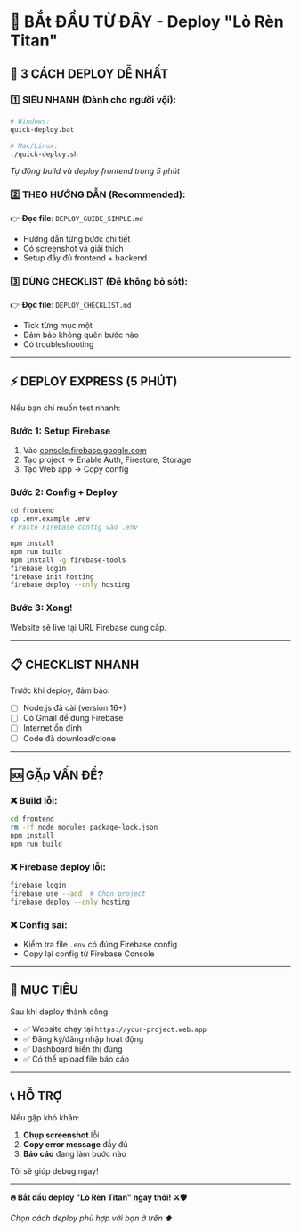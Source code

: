 # 🎯 BẮt ĐẦU TỪ ĐÂY - Deploy "Lò Rèn Titan"

## 🚀 3 CÁCH DEPLOY DỄ NHẤT

### 1️⃣ **SIÊU NHANH** (Dành cho người vội):
```bash
# Windows:
quick-deploy.bat

# Mac/Linux:  
./quick-deploy.sh
```
*Tự động build và deploy frontend trong 5 phút*

### 2️⃣ **THEO HƯỚNG DẪN** (Recommended):
👉 **Đọc file**: `DEPLOY_GUIDE_SIMPLE.md`
- Hướng dẫn từng bước chi tiết
- Có screenshot và giải thích
- Setup đầy đủ frontend + backend

### 3️⃣ **DÙNG CHECKLIST** (Để không bỏ sót):
👉 **Đọc file**: `DEPLOY_CHECKLIST.md`  
- Tick từng mục một
- Đảm bảo không quên bước nào
- Có troubleshooting

---

## ⚡ DEPLOY EXPRESS (5 PHÚT)

Nếu bạn chỉ muốn test nhanh:

### Bước 1: Setup Firebase
1. Vào [console.firebase.google.com](https://console.firebase.google.com)
2. Tạo project → Enable Auth, Firestore, Storage
3. Tạo Web app → Copy config

### Bước 2: Config + Deploy  
```bash
cd frontend
cp .env.example .env
# Paste Firebase config vào .env

npm install
npm run build
npm install -g firebase-tools
firebase login
firebase init hosting
firebase deploy --only hosting
```

### Bước 3: Xong! 
Website sẽ live tại URL Firebase cung cấp.

---

## 📋 CHECKLIST NHANH

Trước khi deploy, đảm bảo:
- [ ] Node.js đã cài (version 16+)
- [ ] Có Gmail để dùng Firebase  
- [ ] Internet ổn định
- [ ] Code đã download/clone

---

## 🆘 GẶp VẤN ĐỀ?

### ❌ Build lỗi:
```bash
cd frontend
rm -rf node_modules package-lock.json
npm install
npm run build
```

### ❌ Firebase deploy lỗi:
```bash
firebase login
firebase use --add  # Chọn project
firebase deploy --only hosting
```

### ❌ Config sai:
- Kiểm tra file `.env` có đúng Firebase config
- Copy lại config từ Firebase Console

---

## 🎯 MỤC TIÊU

Sau khi deploy thành công:
- ✅ Website chạy tại `https://your-project.web.app`
- ✅ Đăng ký/đăng nhập hoạt động
- ✅ Dashboard hiển thị đúng
- ✅ Có thể upload file báo cáo

---

## 📞 HỖ TRỢ

Nếu gặp khó khăn:
1. **Chụp screenshot** lỗi
2. **Copy error message** đầy đủ  
3. **Báo cáo** đang làm bước nào

Tôi sẽ giúp debug ngay! 

---

**🔥 Bắt đầu deploy "Lò Rèn Titan" ngay thôi! ⚔️🛡️**

*Chọn cách deploy phù hợp với bạn ở trên ⬆️*